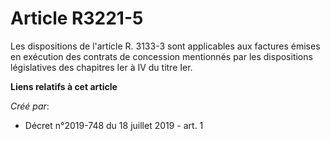 # Article R3221-5

Les dispositions de l'article R. 3133-3 sont applicables aux factures émises en exécution des contrats de concession
mentionnés par les dispositions législatives des chapitres Ier à IV du titre Ier.

**Liens relatifs à cet article**

_Créé par_:

  - Décret n°2019-748 du 18 juillet 2019 - art. 1
